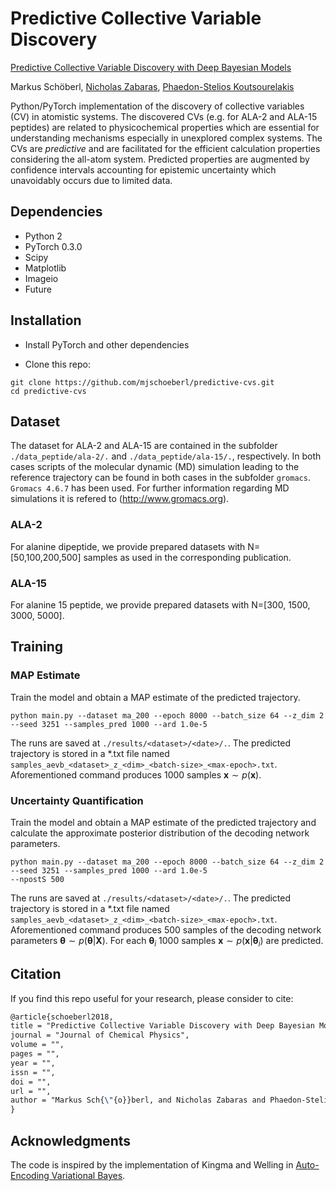 # Predictive Collective Variable Discovery

[Predictive Collective Variable Discovery with Deep Bayesian Models](https://arxiv.org/abs/1809.06913)

Markus Schöberl, [Nicholas Zabaras](https://www.zabaras.com), [Phaedon-Stelios Koutsourelakis](http://www.contmech.mw.tum.de)

Python/PyTorch implementation of the discovery of collective variables (CV) in atomistic systems.
The discovered CVs (e.g. for ALA-2 and ALA-15 peptides) are related to physicochemical properties
which are essential for understanding mechanisms especially in unexplored complex systems.
The CVs are *predictive* and are facilitated for the efficient calculation properties considering the
all-atom system. Predicted properties are augmented by confidence intervals accounting for epistemic uncertainty which
unavoidably occurs due to limited data.

## Dependencies
- Python 2
- PyTorch 0.3.0
- Scipy
- Matplotlib
- Imageio
- Future

## Installation
- Install PyTorch and other dependencies

- Clone this repo:
```
git clone https://github.com/mjschoeberl/predictive-cvs.git
cd predictive-cvs
```


## Dataset
The dataset for ALA-2 and ALA-15 are contained in the subfolder `./data_peptide/ala-2/.` and `./data_peptide/ala-15/.`,
respectively. In both cases scripts of the molecular dynamic (MD) simulation leading to the reference trajectory can be found
in both cases in the subfolder `gromacs`. `Gromacs 4.6.7` has been used. For further information regarding MD simulations
it is refered to (http://www.gromacs.org).

### ALA-2
For alanine dipeptide, we provide prepared datasets with N=[50,100,200,500] samples as used in the corresponding publication.

### ALA-15
For alanine 15 peptide, we provide prepared datasets with N=[300, 1500, 3000, 5000].

## Training

### MAP Estimate 

Train the model and obtain a MAP estimate of the predicted trajectory.
```
python main.py --dataset ma_200 --epoch 8000 --batch_size 64 --z_dim 2 --seed 3251 --samples_pred 1000 --ard 1.0e-5 
```
The runs are saved at `./results/<dataset>/<date>/.`.
The predicted trajectory is stored in a *.txt file named `samples_aevb_<dataset>_z_<dim>_<batch-size>_<max-epoch>.txt`.
Aforementioned command produces 1000 samples $\boldsymbol{x} \sim p(\boldsymbol{x})$.

### Uncertainty Quantification

Train the model and obtain a MAP estimate of the predicted trajectory and calculate the approximate posterior distribution
of the decoding network parameters.
```
python main.py --dataset ma_200 --epoch 8000 --batch_size 64 --z_dim 2 --seed 3251 --samples_pred 1000 --ard 1.0e-5 
--npostS 500
```
The runs are saved at `./results/<dataset>/<date>/.`.
The predicted trajectory is stored in a *.txt file named `samples_aevb_<dataset>_z_<dim>_<batch-size>_<max-epoch>.txt`.
Aforementioned command produces 500 samples of the decoding network parameters
$\boldsymbol{\theta} \sim p(\boldsymbol{\theta}|\boldsymbol{X})$.
For each $\boldsymbol{\theta}_i$ 1000 samples $\boldsymbol{x} \sim p(\boldsymbol{x}|\boldsymbol{\theta}_i)$ are predicted.

## Citation

If you find this repo useful for your research, please consider to cite:
```latex
@article{schoeberl2018,
title = "Predictive Collective Variable Discovery with Deep Bayesian Models",
journal = "Journal of Chemical Physics",
volume = "",
pages = "",
year = "",
issn = "",
doi = "",
url = "",
author = "Markus Sch{\"{o}}berl, and Nicholas Zabaras and Phaedon-Stelios Koutsourelakis"
}
```

## Acknowledgments

The code is inspired by the implementation of Kingma and Welling in [Auto-Encoding Variational Bayes](https://arxiv.org/abs/1312.6114).
